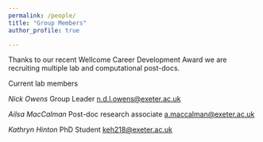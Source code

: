 ```yaml
---
permalink: /people/
title: "Group Members"
author_profile: true

---
```


Thanks to our recent Wellcome Career Development Award we are recruiting multiple lab and computational post-docs.

Current lab members

*Nick Owens*
Group Leader
n.d.l.owens@exeter.ac.uk

*Ailsa MacCalman*
Post-doc research associate
a.maccalman@exeter.ac.uk

*Kathryn Hinton*
PhD Student
keh218@exeter.ac.uk


